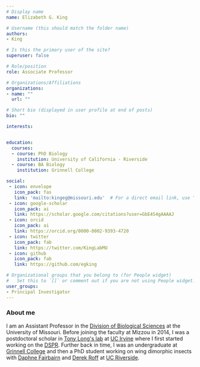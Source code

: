 ```yaml
---
# Display name
name: Elizabeth G. King

# Username (this should match the folder name)
authors:
- King

# Is this the primary user of the site?
superuser: false

# Role/position
role: Associate Professor

# Organizations/Affiliations
organizations:
- name: ""
  url: ""

# Short bio (displayed in user profile at end of posts)
bio: ""

interests:


education:
  courses:
  - course: PhD Biology
    institution: University of California - Riverside
  - course: BA Biology
    institution: Grinnell College

social:
 - icon: envelope
   icon_pack: fas
   link: 'mailto:kingeg@missouri.edu'  # For a direct email link, use "mailto:test@example.org".
 - icon: google-scholar
   icon_pack: ai
   link: https://scholar.google.com/citations?user=GbE4S4gAAAAJ
 - icon: orcid
   icon_pack: ai
   link: https://orcid.org/0000-0002-9393-4720
 - icon: twitter
   icon_pack: fab
   link: https://twitter.com/KingLabMU
 - icon: github
   icon_pack: fab
   link: https://github.com/egking

# Organizational groups that you belong to (for People widget)
#   Set this to `[]` or comment out if you are not using People widget.
user_groups:
- Principal Investigator
---
```


### About me

I am an Assistant Professor in the [Division of Biological Sciences](https://biology.missouri.edu/) at the University of Missouri. Before joining the faculty at Mizzou in 2014, I was a postdoctoral scholar in [Tony Long's lab](http://wfitch.bio.uci.edu/~tdlong/sandvox/) at [UC Irvine](https://ecoevo.bio.uci.edu/) where I first started working on the [DSPR](http://wfitch.bio.uci.edu/~dspr/).  Further back in time, I was an undergraduate at [Grinnell College](https://www.grinnell.edu/) and then a PhD student working on wing dimorphic insects with [Daphne Fairbairn](https://profiles.ucr.edu/app/home/profile/daphnef) and [Derek Roff](https://profiles.ucr.edu/app/home/profile/derekr) at [UC Riverside](https://eeob.ucr.edu/).   

